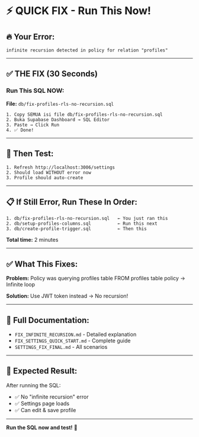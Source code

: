 # ⚡ QUICK FIX - Run This Now!

## 🔥 Your Error:
```
infinite recursion detected in policy for relation "profiles"
```

---

## ✅ THE FIX (30 Seconds)

### Run This SQL NOW:

**File:** `db/fix-profiles-rls-no-recursion.sql`

```
1. Copy SEMUA isi file db/fix-profiles-rls-no-recursion.sql
2. Buka Supabase Dashboard → SQL Editor
3. Paste → Click Run
4. ✅ Done!
```

---

## 🧪 Then Test:

```
1. Refresh http://localhost:3006/settings
2. Should load WITHOUT error now
3. Profile should auto-create
```

---

## 📋 If Still Error, Run These In Order:

```
1. db/fix-profiles-rls-no-recursion.sql   ← You just ran this
2. db/setup-profiles-columns.sql          ← Run this next
3. db/create-profile-trigger.sql          ← Then this
```

**Total time:** 2 minutes

---

## ✅ What This Fixes:

**Problem:** Policy was querying profiles table FROM profiles table policy → Infinite loop

**Solution:** Use JWT token instead → No recursion!

---

## 📄 Full Documentation:

- `FIX_INFINITE_RECURSION.md` - Detailed explanation
- `FIX_SETTINGS_QUICK_START.md` - Complete guide
- `SETTINGS_FIX_FINAL.md` - All scenarios

---

## 🎯 Expected Result:

After running the SQL:
- ✅ No "infinite recursion" error
- ✅ Settings page loads
- ✅ Can edit & save profile

---

**Run the SQL now and test!** 🚀
